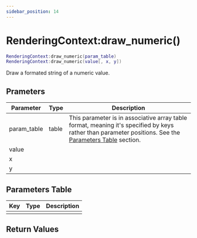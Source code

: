 ```yaml
---
sidebar_position: 14
---
```


# RenderingContext:draw_numeric()
```lua
RenderingContext:draw_numeric(param_table)
RenderingContext:draw_numeric(value[, x, y])
```
Draw a formated string of a numeric value.


## Prameters
|Parameter|Type|Description|
|-|-|-|
|param_table|table|This parameter is in associative array table format, meaning it's specified by keys rather than parameter positions. See the [Parameters Table](#parameters-table) section.|
|value|||
|x|||
|y|||


## Parameters Table
|Key|Type|Description|
|-|-|-|
| | | |


## Return Values

